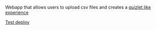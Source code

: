Webapp that allows users to upload csv files and creates a [quizlet like experience](https://quizlet.com/)

[Test deploy](https://word-cards.netlify.app/)

